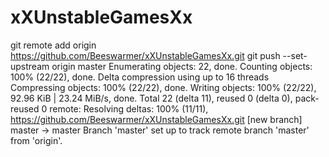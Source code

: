# xXUnstableGamesXx
git remote add origin https://github.com/Beeswarmer/xXUnstableGamesXx.git
git push --set-upstream origin master Enumerating objects: 22, done. Counting objects: 100% (22/22), done. Delta compression using up to 16 threads Compressing objects: 100% (22/22), done. Writing objects: 100% (22/22), 92.96 KiB | 23.24 MiB/s, done. Total 22 (delta 11), reused 0 (delta 0), pack-reused 0 remote: Resolving deltas: 100% (11/11), https://github.com/Beeswarmer/xXUnstableGamesXx.git [new branch]      master -> master Branch 'master' set up to track remote branch 'master' from 'origin'.
